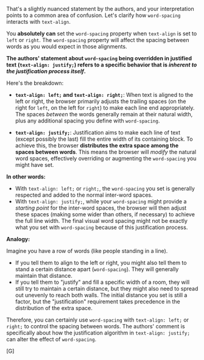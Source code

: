 That's a slightly nuanced statement by the authors, and your interpretation points to a common area of confusion. Let's clarify how `word-spacing` interacts with `text-align`.

You **absolutely can** set the `word-spacing` property when `text-align` is set to `left` or `right`. The `word-spacing` property will affect the spacing between words as you would expect in those alignments.

**The authors' statement about `word-spacing` being overridden in justified text (`text-align: justify;`) refers to a specific behavior that is *inherent to the justification process itself*.**

Here's the breakdown:

* **`text-align: left;` and `text-align: right;`**: When text is aligned to the left or right, the browser primarily adjusts the trailing spaces (on the right for `left`, on the left for `right`) to make each line end appropriately. The spaces *between* the words generally remain at their natural width, plus any additional spacing you define with `word-spacing`.

* **`text-align: justify;`**: Justification aims to make each line of text (except possibly the last) fill the entire width of its containing block. To achieve this, the browser **distributes the extra space among the spaces between words**. This means the browser will *modify* the natural word spaces, effectively overriding or augmenting the `word-spacing` you might have set.

**In other words:**

* With `text-align: left;` or `right;`, the `word-spacing` you set is generally respected and added to the normal inter-word spaces.
* With `text-align: justify;`, while your `word-spacing` might provide a *starting point* for the inter-word spaces, the browser will then adjust these spaces (making some wider than others, if necessary) to achieve the full line width. The final visual word spacing might not be exactly what you set with `word-spacing` because of this justification process.

**Analogy:**

Imagine you have a row of words (like people standing in a line).

* If you tell them to align to the left or right, you might also tell them to stand a certain distance apart (`word-spacing`). They will generally maintain that distance.
* If you tell them to "justify" and fill a specific width of a room, they will still try to maintain a certain distance, but they might also need to spread out unevenly to reach both walls. The initial distance you set is still a factor, but the "justification" requirement takes precedence in the distribution of the extra space.

Therefore, you can certainly use `word-spacing` with `text-align: left;` or `right;` to control the spacing between words. The authors' comment is specifically about how the justification algorithm in `text-align: justify;` can alter the effect of `word-spacing`.

[G] 
